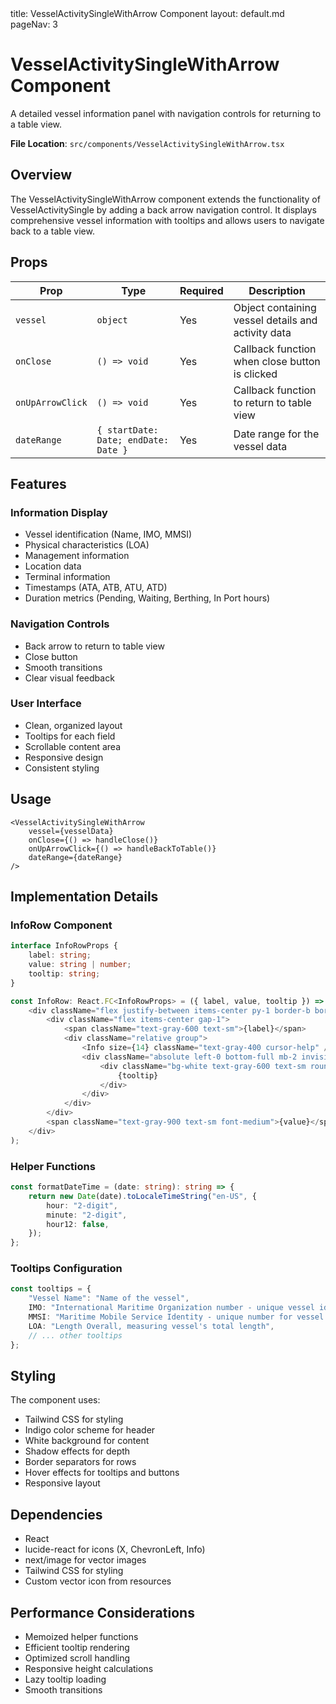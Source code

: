 <frontmatter>
title: VesselActivitySingleWithArrow Component
layout: default.md
pageNav: 3
</frontmatter>

# VesselActivitySingleWithArrow Component

A detailed vessel information panel with navigation controls for returning to a table view.

**File Location**: `src/components/VesselActivitySingleWithArrow.tsx`

## Overview

The VesselActivitySingleWithArrow component extends the functionality of VesselActivitySingle by adding a back arrow navigation control. It displays comprehensive vessel information with tooltips and allows users to navigate back to a table view.

## Props

| Prop             | Type                                 | Required | Description                                        |
| ---------------- | ------------------------------------ | -------- | -------------------------------------------------- |
| `vessel`         | `object`                             | Yes      | Object containing vessel details and activity data |
| `onClose`        | `() => void`                         | Yes      | Callback function when close button is clicked     |
| `onUpArrowClick` | `() => void`                         | Yes      | Callback function to return to table view          |
| `dateRange`      | `{ startDate: Date; endDate: Date }` | Yes      | Date range for the vessel data                     |

## Features

### Information Display

-   Vessel identification (Name, IMO, MMSI)
-   Physical characteristics (LOA)
-   Management information
-   Location data
-   Terminal information
-   Timestamps (ATA, ATB, ATU, ATD)
-   Duration metrics (Pending, Waiting, Berthing, In Port hours)

### Navigation Controls

-   Back arrow to return to table view
-   Close button
-   Smooth transitions
-   Clear visual feedback

### User Interface

-   Clean, organized layout
-   Tooltips for each field
-   Scrollable content area
-   Responsive design
-   Consistent styling

## Usage

```tsx
<VesselActivitySingleWithArrow
    vessel={vesselData}
    onClose={() => handleClose()}
    onUpArrowClick={() => handleBackToTable()}
    dateRange={dateRange}
/>
```

## Implementation Details

### InfoRow Component

```typescript
interface InfoRowProps {
    label: string;
    value: string | number;
    tooltip: string;
}

const InfoRow: React.FC<InfoRowProps> = ({ label, value, tooltip }) => (
    <div className="flex justify-between items-center py-1 border-b border-gray-100">
        <div className="flex items-center gap-1">
            <span className="text-gray-600 text-sm">{label}</span>
            <div className="relative group">
                <Info size={14} className="text-gray-400 cursor-help" />
                <div className="absolute left-0 bottom-full mb-2 invisible group-hover:visible z-50">
                    <div className="bg-white text-gray-600 text-sm rounded-lg px-4 py-2 shadow-lg border border-gray-100 w-64">
                        {tooltip}
                    </div>
                </div>
            </div>
        </div>
        <span className="text-gray-900 text-sm font-medium">{value}</span>
    </div>
);
```

### Helper Functions

```typescript
const formatDateTime = (date: string): string => {
    return new Date(date).toLocaleTimeString("en-US", {
        hour: "2-digit",
        minute: "2-digit",
        hour12: false,
    });
};
```

### Tooltips Configuration

```typescript
const tooltips = {
    "Vessel Name": "Name of the vessel",
    IMO: "International Maritime Organization number - unique vessel identifier",
    MMSI: "Maritime Mobile Service Identity - unique number for vessel radio communications",
    LOA: "Length Overall, measuring vessel's total length",
    // ... other tooltips
};
```

## Styling

The component uses:

-   Tailwind CSS for styling
-   Indigo color scheme for header
-   White background for content
-   Shadow effects for depth
-   Border separators for rows
-   Hover effects for tooltips and buttons
-   Responsive layout

## Dependencies

-   React
-   lucide-react for icons (X, ChevronLeft, Info)
-   next/image for vector images
-   Tailwind CSS for styling
-   Custom vector icon from resources

## Performance Considerations

-   Memoized helper functions
-   Efficient tooltip rendering
-   Optimized scroll handling
-   Responsive height calculations
-   Lazy tooltip loading
-   Smooth transitions
